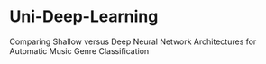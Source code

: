 # Uni-Deep-Learning
Comparing Shallow versus Deep Neural Network Architectures for Automatic Music Genre Classification
